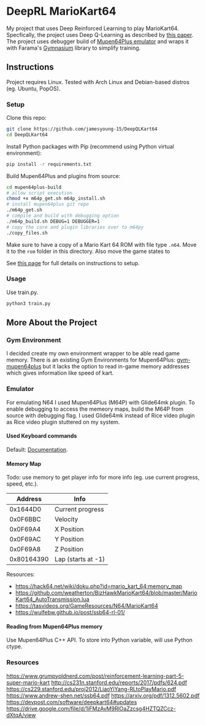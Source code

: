 # DeepRL MarioKart64
My project that uses Deep Reinforced Learning to play MarioKart64. Specfically, the project uses Deep Q-Learning as described by [this paper](https://arxiv.org/abs/1312.5602). The project uses debugger build of [Mupen64Plus emulator](https://mupen64plus.org/docs/) and wraps it with Farama's [Gymnasium](https://gymnasium.farama.org/) library to simplify training.

## Instructions
Project requires Linux. Tested with Arch Linux and Debian-based distros (eg. Ubuntu, PopOS).
### Setup
Clone this repo:

```bash
git clone https://github.com/jamesyoung-15/DeepQLKart64
cd DeepQLKart64
```

Install Python packages with Pip (recommend using Python virtual environment):
```bash
pip install -r requirements.txt
```

Build Mupen64Plus and plugins from source:
``` bash
cd mupen64plus-build
# allow script execution
chmod +x m64p_get.sh m64p_install.sh
# install mupen64plus git repo
./m64p_get.sh
# compile and build with debugging option
./m64p_build.sh DEBUG=1 DEBUGGER=1
# copy the core and plugin libraries over to m64py
./copy_files.sh
```

Make sure to have a copy of a Mario Kart 64 ROM with file type `.n64`. Move it to the `rom` folder in this directory. Also move the game states to 

See [this page](./setup.md) for full details on instructions to setup.

### Usage
Use train.py.
```bash
python3 train.py
```

## More About the Project

### Gym Environment
I decided create my own environment wrapper to be able read game memory. There is an existing Gym Environments for Mupen64Plus: [gym-mupen64plus](https://github.com/bzier/gym-mupen64plus) but it lacks the option to read in-game memory addresses which gives information like speed of kart.

### Emulator
For emulating N64 I used Mupen64Plus (M64P) with Glide64mk plugin. To enable debugging to access the memeory maps, build the M64P from source with debugging flag. I used Glide64mk instead of Rice video plugin as Rice video plugin stuttered on my system.

#### Used Keyboard commands
Default: [Documentation](https://mupen64plus.org/wiki/index.php/KeyboardSetup). 

#### Memory Map
Todo: use memory to get player info for more info (eg. use current progress, speed, etc.).

|Address|Info|
|--- |--- |
|0x1644D0 | Current progress |
|0x0F6BBC | Velocity |
|0x0F69A4 | X Position |
|0x0F69AC | Y Position |
|0x0F69A8 | Z Position |
|0x80164390 | Lap (starts at -1) |

Resources: 
- https://hack64.net/wiki/doku.php?id=mario_kart_64:memory_map
- https://github.com/weatherton/BizHawkMarioKart64/blob/master/MarioKart64_AutoTransmission.lua
- https://tasvideos.org/GameResources/N64/MarioKart64
- https://wulfebw.github.io/post/ssb64-rl-01/

#### Reading from Mupen64Plus memory
Use Mupen64Plus C++ API. To store into Python variable, will use Python ctype.

### Resources
https://www.grumpyoldnerd.com/post/reinforcement-learning-part-5-super-mario-kart
http://cs231n.stanford.edu/reports/2017/pdfs/624.pdf
https://cs229.stanford.edu/proj2012/LiaoYiYang-RLtoPlayMario.pdf
https://www.andrew-shen.net/ssb64.pdf
https://arxiv.org/pdf/1312.5602.pdf
https://devpost.com/software/deepkart64#updates
https://drive.google.com/file/d/1iFMzAvM9RlOaZzcsg4HZTQZCcz-dXtqA/view



<!-- ##### Mupen64Plus Menu Commands

|Key|Description|
|--- |--- |
|Escape|Quit the emulator|
|0-9|Select virtual 'slot' for save/load state (F5 and F7) commands|
|F5|Save emulator state|
|F7|Load emulator state|
|F9|Reset emulator|
|F10|slow down emulator by 5%|
|F11|speed up emulator by 5%|
|F12|take screenshot|
|Alt-Enter|Toggle between windowed and fullscreen|
|p or P|Pause on/off|
|m or M|Mute/unmute sound|
|g or G|Press "Game Shark" button (only if cheats are enabled)|
|/ or ?|single frame advance while paused|
|F|Fast Forward (playback at 250% normal speed while F key is pressed)|
|[|Decrease volume|
|]|Increase volume|

#### Controller to Keyboard Mapping:

|N64 Controller Action|Keys|
|--- |--- |
|Analog Pad|Arrow Keys (left, right, down, up)|
|C Up/Left/Down/Right|"I", "J", "K", "L"|
|DPad Up/Left/Down/Right|"W", "A", "S", "D"|
|Z trigger|"z"|
|Left trigger|"x"|
|Right trigger|"c"|
|Start|"Enter" ("Return")|
|A button|"left shift"|
|B button|"left control"|
|Select Mempack|","|
|Select Rumblepack|"."| -->